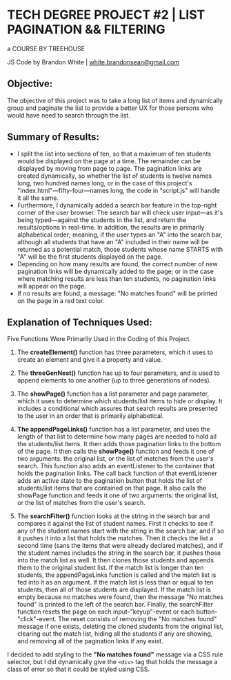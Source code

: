 # TECH DEGREE PROJECT #2 | LIST PAGINATION && FILTERING

a COURSE BY TREEHOUSE

JS Code by Brandon White | white.brandonsean@gmail.com

## Objective: 
The objective of this project was to take a long list of items and dynamically group and paginate the list to provide a better UX for those persons who would have need to search through the list.

## Summary of Results:
* I split the list into sections of ten, so that a maximum of ten students would be displayed on the page at a time. The remainder can be displayed by moving from page to page. The pagination links are created dynamically, so whether the list of students is twelve names long, two hundred names long, or in the case of this project's "index.html"—fifty-four—names long, the code in "script.js" will handle it all the same.
* Furthermore, I dynamically added a search bar feature in the top-right corner of the user browser. The search bar will check user input—as it's being typed—against the students in the list, and return the results/options in real-time. In addition, the results are in primarily alphabetical order; meaning, if the user types an "A" into the search bar, although all students that have an "A" included in their name will be returned as a potential match, those students whose name STARTS with "A" will be the first students displayed on the page.
* Depending on how many results are found, the correct number of new pagination links will be dynamically added to the page; or in the case where matching results are less than ten students, no pagination links will appear on the page.
* If no results are found, a message: "No matches found" will be printed on the page in a red text color.

## Explanation of Techniques Used:
Five Functions Were Primarily Used in the Coding of this Project.
<!-- The first two of the five are used primarily for refactoring purposes. -->
1. The **createElement()** function has three parameters, which it uses to create an element and give it a property and value.
2. The **threeGenNest()** function has up to four parameters, and is used to append elements to one another (up to three generations of nodes).

3. The **showPage()** function has a list parameter and page parameter, which it uses to determine which students/list items to hide or display. It includes a conditional which assures that search results are presented to the user in an order that is primarily alphabetical.
4. **The appendPageLinks()** function has a list parameter, and uses the length of that list to determine how many pages are needed to hold all the students/list items. It then adds those pagination links to the bottom of the page. It then calls the **showPage()** function and feeds it one of two arguments: the original list, or the list of matches from the user's search. This function also adds an eventListener to the container that holds the pagination links. The call back function of that eventListener adds an active state to the pagination button that holds the list of students/list items that are contained on that page. It also calls the showPage function and feeds it one of two arguments: the original list, or the list of matches from the user's search.
5. The **searchFilter()** function looks at the string in the search bar and compares it against the list of student names. First it checks to see if any of the student names start with the string in the search bar, and if so it pushes it into a list that holds the matches. Then it checks the list a second time (sans the items that were already declared matches), and if the student names includes the string in the search bar, it pushes those into the match list as well. It then clones those students and appends them to the original student list. If the match list is longer than ten students, the appendPageLinks function is called and the match list is fed into it as an argument. If the match list is less than or equal to ten students, then all of those students are displayed. If the match list is empty because no matches were found, then the message "No matches found" is printed to the left of the search bar. Finally, the searchFilter function resets the page on each input-"keyup"-event or each button-"click"-event. The reset consists of removing the "No matches found" message if one exists, deleting the cloned students from the original list, clearing out the match list, hiding all the students if any are showing, and removing all of the pagination links if any exist.

I decided to add styling to the **"No matches found"** message via a CSS rule selector, but I did dynamically give the `<div>` tag that holds the message a class of error so that it could be styled using CSS.


